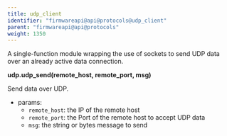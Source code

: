 ```yaml
---
title: udp_client
identifier: "firmwareapi@api@protocols@udp_client"
parent: "firmwareapi@api@protocols"
weight: 1350
---
```


A single-function module wrapping the use of sockets to send UDP data over an already active data connection.

**udp.udp_send(remote_host, remote_port, msg)**

Send data over UDP.

- params:
  - `remote_host`: the IP of the remote host
  - `remote_port`: the Port of the remote host to accept UDP data
  - `msg`: the string or bytes message to send
